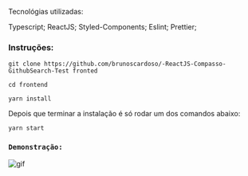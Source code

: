 
Tecnológias utilizadas:

Typescript;
ReactJS;
Styled-Components;
Eslint;
Prettier;

### Instruções:

`git clone https://github.com/brunoscardoso/-ReactJS-Compasso-GithubSearch-Test fronted`

`cd frontend`

`yarn install`

Depois que terminar a instalação é só rodar um dos comandos abaixo:

`yarn start`

### `Demonstração:`
![gif](https://media2.giphy.com/media/U3Jk2mheSmDJ1PyjfO/giphy.gif)

